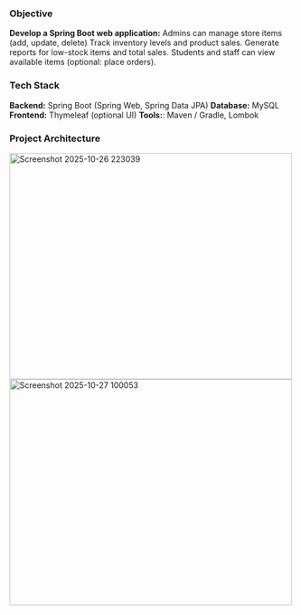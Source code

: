 ### Objective
**Develop a Spring Boot web application:**
Admins can manage store items (add, update, delete)
Track inventory levels and product sales.
Generate reports for low-stock items and total sales.
Students and staff can view available items (optional: place orders).
### Tech Stack
**Backend:** Spring Boot (Spring Web, Spring Data JPA)
**Database:** MySQL
**Frontend:** Thymeleaf (optional UI)
**Tools:**: Maven / Gradle, Lombok

### Project Architecture
<img width="500" height="400" alt="Screenshot 2025-10-26 223039" src="https://github.com/user-attachments/assets/8973628b-9bdf-4827-bdd1-03d0e8523339" />
<img width="500" height="400" alt="Screenshot 2025-10-27 100053" src="https://github.com/user-attachments/assets/4e28e02b-e38f-4910-abc5-f394fe9e5a06" border-radius:50%;" />


